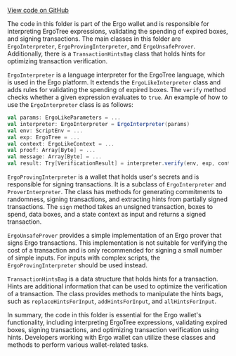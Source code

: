 [View code on GitHub](https://github.com/ergoplatform/ergo/.autodoc/docs/json/ergo-wallet/src/main/scala/org/ergoplatform/wallet/interpreter)

The code in this folder is part of the Ergo wallet and is responsible for interpreting ErgoTree expressions, validating the spending of expired boxes, and signing transactions. The main classes in this folder are `ErgoInterpreter`, `ErgoProvingInterpreter`, and `ErgoUnsafeProver`. Additionally, there is a `TransactionHintsBag` class that holds hints for optimizing transaction verification.

`ErgoInterpreter` is a language interpreter for the ErgoTree language, which is used in the Ergo platform. It extends the `ErgoLikeInterpreter` class and adds rules for validating the spending of expired boxes. The `verify` method checks whether a given expression evaluates to `true`. An example of how to use the `ErgoInterpreter` class is as follows:

```scala
val params: ErgoLikeParameters = ...
val interpreter: ErgoInterpreter = ErgoInterpreter(params)
val env: ScriptEnv = ...
val exp: ErgoTree = ...
val context: ErgoLikeContext = ...
val proof: Array[Byte] = ...
val message: Array[Byte] = ...
val result: Try[VerificationResult] = interpreter.verify(env, exp, context, proof, message)
```

`ErgoProvingInterpreter` is a wallet that holds user's secrets and is responsible for signing transactions. It is a subclass of `ErgoInterpreter` and `ProverInterpreter`. The class has methods for generating commitments to randomness, signing transactions, and extracting hints from partially signed transactions. The `sign` method takes an unsigned transaction, boxes to spend, data boxes, and a state context as input and returns a signed transaction.

`ErgoUnsafeProver` provides a simple implementation of an Ergo prover that signs Ergo transactions. This implementation is not suitable for verifying the cost of a transaction and is only recommended for signing a small number of simple inputs. For inputs with complex scripts, the `ErgoProvingInterpreter` should be used instead.

`TransactionHintsBag` is a data structure that holds hints for a transaction. Hints are additional information that can be used to optimize the verification of a transaction. The class provides methods to manipulate the hints bags, such as `replaceHintsForInput`, `addHintsForInput`, and `allHintsForInput`.

In summary, the code in this folder is essential for the Ergo wallet's functionality, including interpreting ErgoTree expressions, validating expired boxes, signing transactions, and optimizing transaction verification using hints. Developers working with Ergo wallet can utilize these classes and methods to perform various wallet-related tasks.
